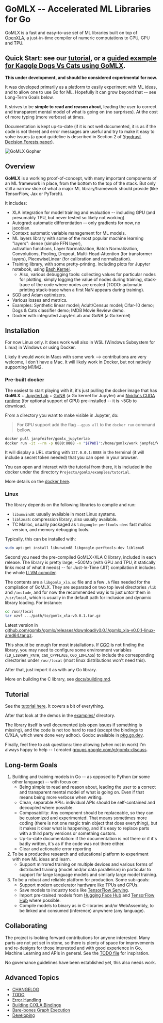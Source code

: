 # GoMLX -- Accelerated ML Libraries for Go

GoMLX is a fast and easy-to-use set of ML libraries built on top of [OpenXLA](https://github.com/openxla/xla),
a just-in-time compiler of numeric computations to CPU, GPU and TPU.

## Quick Start: see our [tutorial](examples/tutorial/tutorial.ipynb), or a [guided example for Kaggle Dogs Vs Cats using GoMLX](examples/dogsvscats/dogsvscats.ipynb).

**This under development, and should be considered experimental for now.**

It was developed primarily as a platform to easily experiment with ML ideas, and to
allow one to use Go for ML. Hopefully it can grow beyond that -- see Long-Term Goals below.

It strives to be **simple to read and reason about**, leading the 
user to correct and transparent mental model of what is going on (no surprises). At the cost of
more typing (more verbose) at times.

Documentation is kept up-to-date (if it is not well documented, it is as if the code is not there)
and error messages are useful and try to make it easy to solve issues (a good guideline is described in
Section 2 of [Yggdrasil Decision Forests paper](https://arxiv.org/pdf/2212.02934.pdf)). 

![GoMLX Gopher](docs/gomlx_gopher.jpg)

## Overview

**GoMLX** is a working proof-of-concept, with many important components of an ML framework in place, 
from the bottom to the top of the stack. But only still a narrow slice of what a major ML library/framework should provide 
(like TensorFlow, Jax or PyTorch).

It includes:

* XLA integration for model training and evaluation -- including GPU (and presumably TPU, but never tested so likely 
  not working).
* Autograd: automatic differentiation -- only gradients for now, no jacobian.
* Context: automatic variable management for ML models.
* ML layers library with some of the most popular machine learning "layers": dense (simple FFN layer),  
  activation functions, Layer Normalization, Batch Normalization, Convolutions, Pooling, Dropout, Multi-Head-Attention
  (for transformer layers), PiecewiseLinear (for calibration and normalization).
* Training library, with some pretty-printing. Including plots for Jupyter notebook, using [Bash Kernel](https://github.com/takluyver/bash_kernel).
  * Also, various debugging tools: collecting values for particular nodes for plotting, simply logging  the value
    of nodes during training, stack-trace of the code where nodes are created (TODO: automatic printing stack-trace
    when a first NaN appears during training).
* SGD and Adam optimizers.
* Various losses and metrics.
* Examples: Synthetic linear model; Adult/Census model; Cifar-10 demo; Dogs & Cats classifier demo; IMDB Movie Review 
  demo. 
* Docker with integrated JupyterLab and GoNB (a Go kernel)

## Installation

For now Linux only. It does work well also in WSL (Windows Subsystem for Linux) in Windows or using Docker. 

Likely it would work in Macs with some work --> contributions are very welcome, I don't have a Mac. It will likely work in Docker, but not natively supporting M1/M2.

### Pre-built docker

The easiest to start playing with it, it's just pulling the docker image that has **GoMLX** + [JupyterLab](https://jupyterlab.readthedocs.io/) + [GoNB](https://github.com/janpfeifer/gonb) (a Go kernel for Jupyter) and 
[Nvidia's CUDA runtime](https://hub.docker.com/layers/nvidia/cuda/11.8.0-cudnn8-runtime-ubuntu22.04/images/sha256-08aed54a213b52e9cb658760b6d985db2f4c5f7e8f11ac45ec66b5c746237823?context=explore)
(for optional support of GPU) pre-installed -- it is ~5Gb to download.

From a directory you want to make visible in Jupyter, do:
> For GPU support add the flag `--gpus all` to the `docker run` command bellow.

```bash
docker pull janpfeifer/gomlx_jupyterlab
docker run -it --rm -p 8888:8888 -v "${PWD}":/home/gomlx/work janpfeifer/gomlx_jupyterlab:latest
```

It will display a URL starting with `127.0.0.1:8888` in the terminal (it will include a secret token needed) that you can open in your browser.

You can open and interact with the tutorial from there, it is included in the docker under the directory `Projects/gomlx/examples/tutorial`.

More details on the [docker here](docker/jupyterlab/README.md).

### Linux

The library depends on the following libraries to compile and run:

* `libunwind8`: usually available in most Linux systems.
* `liblzma5`: compression library, also usually available.
* TC Malloc, usually packaged as `libgoogle-perftools-dev`: fast malloc version, and memory debugging tools.

Typically, this can be installed with:

```bash
sudo apt-get install libunwind8 libgoogle-perftools-dev liblzma5
```

Second you need the pre-compiled GoMLX+XLA C library, included in each release. The library is pretty large,
~500Mb (with GPU and TPU, it statically links most of what it needs) -- for Just-In-Time (JIT)
compilation it includes the whole [LLVM compiler](http://llvm.org). 

The contents are a `libgomlx_xla.so` file and a few `.h` files
needed for the compilation of GoMLX. They are separated on two top level directories `/lib` and `/include`, and for
now the recommended way is to just *untar* them in `/usr/local`, which is usually in the default
path for inclusion and dynamic library loading. For instance:

```bash
cd /usr/local
tar xzvf .../path/to/gomlx_xla-v0.0.1.tar.gz
```

Latest version in [github.com/gomlx/gomlx/releases/download/v0.0.1/gomlx_xla-v0.0.1-linux-amd64.tar.gz](https://github.com/gomlx/gomlx/releases/download/v0.0.1/gomlx_xla-v0.0.1-linux-amd64.tar.gz).

This should be enough for most installations. If [CGO](https://pkg.go.dev/cmd/cgo) is not finding the library,
you may need to configure some environment variables (`LD_LIBRARY_PATH`, `CGO_CPPFLAGS`, `CGO_LDFLAGS`) to include
the corresponding directories under `/usr/local` (most linux distributions won't need this).

After that, just import it as with any Go library.

More on building the C library, see [docs/building.md](docs/building.md).

## Tutorial

See the [tutorial here](examples/tutorial/tutorial.ipynb). It covers a bit of everything. 

After that look at the demos in the [examples/](https://github.com/gomlx/gomlx/tree/main/examples) directory.

The library itself is well documented (pls open issues if something is missing), and the code is
not too hard to read (except the bindings to C/XLA, which were done very adhoc). Godoc available in [pkg.go.dev](https://pkg.go.dev/github.com/gomlx/gomlx).

Finally, feel free to ask questions: time allowing (when not in work) I'm always happy to help -- I created [groups.google.com/g/gomlx-discuss](https://groups.google.com/g/gomlx-discuss).

## Long-term Goals

1. Building and training models in Go -- as opposed to Python (or some other language) -- with focus on:
   - Being simple to read and reason about, leading the user to a correct and transparent mental
     model of what is going on. Even if that means being more verbose when writing.
   - Clean, separable APIs: individual APIs should be self-contained and decoupled where possible.
   - Composability: Any component should be replaceable, so they can be customized and experimented.
     That means sometimes more coding (there is not one magic train object that does everything),
     but it makes it clear what is happening, and it's easy to replace parts with a third party
     versions or something custom.
   - Up-to-date documentation: if the documentation is not there or if it's badly written, it's as 
     if the code was not there either.
   - Clear and actionable error reporting
2. To be a productive research and educational platform to experiment with new ML ideas and learn.
   - Support mirrored training on multiple devices and various forms of distributed training (model and/or data
     parallelism) in particular to support for large language models and similarly large model training.
3. To be a robust and reliable platform for production. Some sub-goals:
   - Support modern accelerator hardware like TPUs and GPUs.
   - Save models to industry tools like [TensorFlow Serving](https://www.tensorflow.org/tfx/guide/serving).
   - Import pre-trained models from
     [Hugging Face Hub](https://huggingface.co/models) and [TensorFlow Hub](https://www.tensorflow.org/hub) where possible.
   - Compile models to binary as in C-libraries and/or WebAssembly, to be linked and consumed (inference) anywhere
     (any language).

## Collaborating

The project is looking forward contributions for anyone interested. Many parts are not yet set 
in stone, so there is plenty of space for improvements and re-designs for those interested
and with good experience in Go, Machine Learning and APIs in general. See the [TODO file](docs/TODO.md)
for inspiration.

No governance guidelines have been established yet, this also needs work.

## Advanced Topics

* [CHANGELOG](docs/CHANGELOG.md)
* [TODO](docs/TODO.md)
* [Error Handling](docs/error_handling.md)
* [Building C/XLA Bindings](docs/building.md)
* [Bare-bones Graph Execution](docs/barebones.md)
* [Developing](docs/developing.md)
